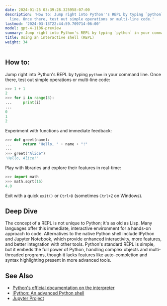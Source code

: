 ```yaml
---
date: 2024-01-25 03:39:28.325958-07:00
description: 'How to: Jump right into Python''s REPL by typing `python` in your command
  line. Once there, test out simple operations or multi-line code.'
lastmod: '2024-03-13T22:44:59.709714-06:00'
model: gpt-4-1106-preview
summary: Jump right into Python's REPL by typing `python` in your command line.
title: Using an interactive shell (REPL)
weight: 34
---
```


## How to:
Jump right into Python's REPL by typing `python` in your command line. Once there, test out simple operations or multi-line code:

```Python
>>> 1 + 1
2
>>> for i in range(3):
...     print(i)
... 
0
1
2
```

Experiment with functions and immediate feedback:

```Python
>>> def greet(name):
...     return "Hello, " + name + "!"
... 
>>> greet("Alice")
'Hello, Alice!'
```

Play with libraries and explore their features in real-time:

```Python
>>> import math
>>> math.sqrt(16)
4.0
```

Exit with a quick `exit()` or `Ctrl+D` (sometimes `Ctrl+Z` on Windows).

## Deep Dive
The concept of a REPL is not unique to Python; it's as old as Lisp. Many languages offer this immediate, interactive environment for a hands-on approach to code. Alternatives to the native Python shell include IPython and Jupyter Notebook, which provide enhanced interactivity, more features, and better integration with other tools. Python's standard REPL is simple, but it embeds the full power of Python, handling complex objects and multi-threaded programs, though it lacks features like auto-completion and syntax highlighting present in more advanced tools.

## See Also
- [Python's official documentation on the interpreter](https://docs.python.org/3/tutorial/interpreter.html)
- [IPython: An advanced Python shell](https://ipython.org/)
- [Jupyter Project](https://jupyter.org/)
